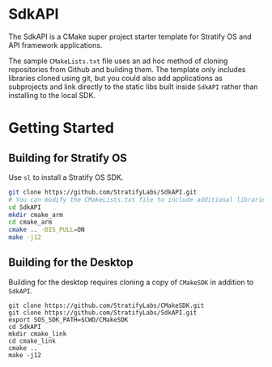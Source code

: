 # SdkAPI

The SdkAPI is a CMake super project starter template for Stratify OS and API framework applications.

The sample `CMakeLists.txt` file uses an ad hoc method of cloning repositories from Github and building them. The template only includes libraries cloned using git, but you could also add applications as subprojects and link directly to the static libs built inside `SdkAPI` rather than installing to the local SDK.

# Getting Started

## Building for Stratify OS

Use `sl` to install a Stratify OS SDK.

```bash 
git clone https://github.com/StratifyLabs/SdkAPI.git
# You can modify the CMakeLists.txt file to include additional libraries if needed
cd SdkAPI
mkdir cmake_arm
cd cmake_arm
cmake .. -DIS_PULL=ON
make -j12
```

## Building for the Desktop

Building for the desktop requires cloning a copy of `CMakeSDK` in addition to `SdkAPI`.

```
git clone https://github.com/StratifyLabs/CMakeSDK.git
git clone https://github.com/StratifyLabs/SdkAPI.git
export SOS_SDK_PATH=$CWD/CMakeSDK
cd SdkAPI
mkdir cmake_link
cd cmake_link
cmake ..
make -j12
```
